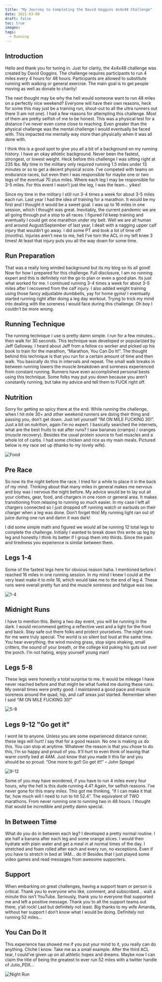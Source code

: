```yaml
---
title: "My Journey to Completing the David Goggins 4x4x48 Challenge"
date: 2021-03-08
draft: false
toc: true
images:
tags:
  - Running
---
```


## Introduction

Hello and thank you for tuning in. Just for clarity, the 4x4x48 challenge was created by David Goggins. The challenge requires participants to run 4 miles every 4 hours for 48 hours. Participants are allowed to substitute running with walking or general exercise. The main goal is to get people moving as well as donate to charity!

The next thought may be why the hell would someone want to run 48 miles on a perfectly nice weekend? Everyone will have their own reasons, heck for some this may just be a training run, shout-out to all the ultra runners out there (I am not one). I had a few reasons for attempting this challenge. Most of them are pretty selfish of me to be honest. This was a physical test for a distance I’ve never even come close to reaching. Even greater than the physical challenge was the mental challenge I would eventually be faced with. This impacted me mentally way more than physically when it was all done with.

I think this is a good spot to give you all a bit of a background on my running history. I have an okay athletic background. Never been the fastest, strongest, or lowest weight. Heck before this challenge I was sitting right at 235 lbs. My time in the military only required running 1.5 miles under 13 minutes or so to get a decent physical score. I’ve competed with teams on endurance races, but even then I was responsible for maybe one or two legs of the eventual 70 plus miles. Where each leg I may be responsible for 3-5 miles. For this event I wasn’t just the leg, I was the team… yikes!

Since my time in the military I still run 3-4 times a week for about 3-5 miles each run. Last year I had the idea of training for a marathon. It would be my first and I thought it would be a sweet goal. I was up to 16 miles in one session, which I thought was great. Inevitably, the current pandemic we are all going through put a stop to all races. I figured I’d keep training and eventually I could get one marathon under my belt. Well we are all human and around August/September of last year, I dealt with a nagging upper calf injury that wouldn’t go away. I did some PT and took a lot of time off (months). Injuries aren’t new to me, hell I’ve torn the ACL in my left knee 3 times! At least that injury puts you all the way down for some time.

## Run Preparation

That was a really long winded background but its my blog so its all good! Now for how I prepared for this challenge. Full disclosure, I am no running expert and this is definitely not the go to plan or even a good plan. Its just what worked for me. I continued running 3-4 times a week for about 3-5 miles after I recovered from the calf injury. I also added weight training using those fancy adjustable dumbbells, yay for home gyms! I eventually started running right after doing a leg day workout. Trying to trick my mind into dealing with the soreness I would face during this challenge. Oh boy I couldn’t be more wrong.

## Running Technique

The running technique I use is pretty damn simple. I run for a few minutes… then walk for 30 seconds. This technique was developed or popularized by Jeff Galloway. I heard about Jeff from a fellow co worker and picked up his book to train for the marathon, “Marathon, You Can Do It!”. The thought behind this technique is that you run for a certain amount of time and then walk. You basically do this in intervals and repeat. The small walk breaks in between running lowers the muscle breakdown and soreness experienced from constant running. Runners have even accomplished personal bests using this technique. Some folks may put you down because you aren’t constantly running, but take my advice and tell them to FUCK right off.

## Nutrition

Sorry for getting so spicy there at the end. While running the challenge, when I hit mile 30+ and other weekend runners are doing their thing and passing you, don’t get down. Just tell yourself “IM ON MILE FUCKING 30!”. Just a bit on nutrition, again I’m no expert. I basically searched the internets, what are the best fruits to eat after runs? I saw bananas (cramps) / oranges (muscle recovery). Besides the usual protein source to fuel muscles and a whole lot of carbs. I had some chicken and rice as my main meals. Pictured below is my race set up (thanks to my lovely wife).

![Food](/blog/images/run_nutrition.jpg)

## Pre Race

So now its the night before the race. I tried for a while to place it in the back of my mind. Thinking about that many miles in general makes me nervous and boy was I nervous the night before. My advice would be to lay out all your clothes, gear, food, and chargers in one room or general area. It makes transitioning from relaxing to running so much easier. In my case I left all chargers connected so I just dropped off running watch or earbuds on their charger when a leg was done. Don’t forget this! My running light ran out of juice during one run and damn it was dark!

I did some simple math and figured we would all be running 12 total legs to complete the challenge. Initially I wanted to break down this write up leg by leg and honestly I think its better if I group them into thirds. Since the pain and tiredness you experience is similar between them.

## Legs 1-4

Some of the fastest legs here for obvious reason haha. I mentioned before I reached 16 miles in one running session. In my mind I knew I could at the very least make it to mile 16, which would take me to the end of leg 4. These runs were overall pretty fun and the muscle soreness and fatigue was low.

![1-4](/blog/images/legs_1_4.png)

## Midnight Runs

I have to mention this. Being a two day event, you will be running in the dark. I would recommend getting a reflective vest and a light for the front and back. Stay safe out there folks and protect yourselves. The night runs for me were truly special. The world is so silent but loud at the same time. You hear everything; the wind moving grass, stop signs shaking, small critters, the sound of your breath, or the college kid puking his guts out over the porch. I’m not hating, enjoy yourself young man!

## Legs 5-8

These legs were honestly a total surprise to me. It would be mileage I have never reached before and that might be what fueled me during these runs. My overall times were pretty good. I maintained a good pace and muscle soreness around the quad, hip, and calf areas just started. Remember when I said “IM ON MILE FUCKING 30!”

![5-8](/blog/images/legs_5_8.png)

## Legs 9-12 "Go get it"

I wont lie to anyone. Unless you are some experienced distance runner, these legs will hurt! I say that for a good reason. No one is making us do this. You can stop at anytime. Whatever the reason is that you chose to do this, I’m so happy and proud of you. It’ll hurt to even think of leaving that warm comfy bed at 4AM. Just know that you made it this far and you should be so proud. “One more to go!! Go get it!!” – John Spiegel

![9-12](/blog/images/legs_9_12.png)

Some of you may have wondered, if you have to run 4 miles every four hours, why the hell is this dude running 4.4? Again, for selfish reasons. I’ve never gone for this many miles. This got me thinking, “if I can make it that far, how much will I need to run to hit 52.4”. The equivalent of TWO marathons. From never running one to running two in 48 hours. I thought that would be incredible and pretty damn special.

## In Between Time

What do you do in between each leg? I developed a pretty normal routine. I ate half a banana after each leg and some orange slices. I would then hydrate with plain water and get a meal in at normal times of the day. I stretched and foam rolled after each and every run, no exceptions. Even if you have to stretch in bed at 1AM… do it! Besides that I just played some video games and read messages from awesome supporters.

## Support

When embarking on great challenges, having a support team or person is critical. Thank you to everyone who like, comment, and subscribed… wait a minute this isn’t YouTube. Seriously, thank you to everyone that supported me and left a positive message. Thank you to all the support teams out there, y’all rock! Last but definitely not least. Big thanks to my wife Amanda, without her support I don’t know what I would be doing. Definitely not running 52 miles…

## You Can Do It

This experience has showed me if you put your mind to it, you really can do anything. Cliché I know. Take me as a small example. After the third ACL tear, I could’ve given up on all athletic hopes and dreams. Maybe now I can claim the title of being the greatest to ever run 52 miles with a twitter handle of Julio_PDX…

![Night Run](/blog/images/night_run.jpg)
